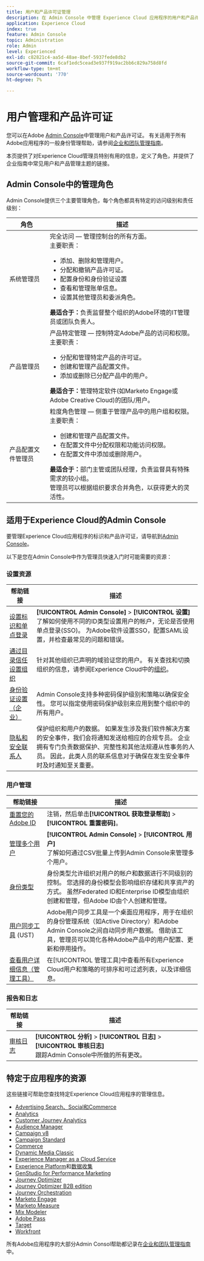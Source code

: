 ```yaml
---
title: 用户和产品许可证管理
description: 在 Admin Console 中管理 Experience Cloud 应用程序的用户和产品许可证。
application: Experience Cloud
index: true
feature: Admin Console
topic: Administration
role: Admin
level: Experienced
exl-id: c82821c4-aa5d-48ae-8bef-5937fede8db2
source-git-commit: 6caf1edc5cead3e937f919ac2bb6c829a758d8fd
workflow-type: tm+mt
source-wordcount: '770'
ht-degree: 7%

---
```


# 用户管理和产品许可证

您可以在Adobe [Admin Console](https://adminconsole.adobe.com/enterprise/)中管理用户和产品许可证。 有关适用于所有Adobe应用程序的一般身份管理帮助，请参阅[企业和团队管理指南](https://helpx.adobe.com/cn/enterprise/admin-guide.html)。

本页提供了对Experience Cloud管理员特别有用的信息，定义了角色，并提供了企业指南中常见用户和产品管理主题的链接。

## Admin Console中的管理角色

Admin Console提供三个主要管理角色，每个角色都具有特定的访问级别和责任级别：

| 角色 | 描述 |
| ------- | ------- |
| 系统管理员 | 完全访问 — 管理控制台的所有方面。 <br>主要职责： <br><ul><li>添加、删除和管理用户。</li><li>分配和撤销产品许可证。</li><li>配置身份和身份验证设置</li><li>查看和管理账单信息。</li><li>设置其他管理员和委派角色。</li></ul> **最适合于：**&#x200B;负责监督整个组织的Adobe环境的IT管理员或团队负责人。 |
| 产品管理员 | 产品特定管理 — 控制特定Adobe产品的访问和权限。<br>主要职责：<ul><li>分配和管理特定产品的许可证。</li><li>创建和管理产品配置文件。</li><li>添加或删除已分配产品中的用户。</li></ul>   **最适合于：**&#x200B;管理特定软件(如Marketo Engage或Adobe Creative Cloud)的团队/用户。 |
| 产品配置文件管理员 | 粒度角色管理 — 侧重于管理产品中的用户组和权限。<br>主要职责：<ul><li>创建和管理产品配置文件。</li><li>在配置文件中分配权限和功能访问权限。</li><li>在配置文件中添加或删除用户。</li></ul> **最适合于：**&#x200B;部门主管或团队经理，负责监督具有特殊需求的较小组。 <br>管理员可以根据组织要求合并角色，以获得更大的灵活性。 |

## 适用于Experience Cloud的Admin Console

要管理Experience Cloud应用程序的标识和产品许可证，请导航到[Admin Console](https://adminconsole.adobe.com/enterprise/)。

以下是您在Admin Console中作为管理员快速入门时可能需要的资源：

### 设置资源

| 帮助链接 | 描述 |
| ------- | ------ |
| [设置标识和单点登录](https://helpx.adobe.com/cn/enterprise/using/set-up-identity.html) | **[!UICONTROL Admin Console]** > **[!UICONTROL 设置]** <br>了解如何使用不同的ID类型设置用户的帐户，无论是否使用单点登录(SSO)。 为Adobe软件设置SSO，配置SAML设置，并检查最常见的问题和错误。 |
| [通过目录信任设置组织](https://helpx.adobe.com/cn/enterprise/using/directory-trust.html) | 针对其他组织已声明的域验证您的用户。 有关查找和切换组织的信息，请参阅Experience Cloud中的[组织](organizations.md)。 |
| [身份验证设置（企业）](https://helpx.adobe.com/cn/enterprise/using/authentication-settings.html) | Admin Console支持多种密码保护级别和策略以确保安全性。 您可以指定使用密码保护级别来应用到整个组织中的所有用户。 |
| [隐私和安全联系人](https://helpx.adobe.com/cn/enterprise/using/security-contacts.html) | 保护组织和用户的数据。 如果发生涉及我们软件解决方案的安全事件，我们会将通知发送给相应的合规专员。 企业拥有专门负责数据保护、完整性和其他法规遵从性事务的人员。 因此，此类人员的联系信息对于确保在发生安全事件时及时通知至关重要。 |

### 用户管理

| 帮助链接 | 描述 |
| ------- | ------- |
| [重置您的Adobe ID](https://helpx.adobe.com/cn/manage-account/kb/account-password-sign-help.html) | 注销，然后单击&#x200B;**[!UICONTROL 获取登录帮助]** > **[!UICONTROL 重置密码]**。 |
| [管理多个用户](https://helpx.adobe.com/cn/enterprise/using/bulk-upload-users.html) | **[!UICONTROL Admin Console]** > **[!UICONTROL 用户]** <br>了解如何通过CSV批量上传到Admin Console来管理多个用户。 |
| [身份类型](https://helpx.adobe.com/cn/enterprise/using/identity.html) | 身份类型允许组织对用户的帐户和数据进行不同级别的控制。 您选择的身份模型会影响组织存储和共享资产的方式。 虽然Federated ID和Enterprise ID模型由组织创建和管理，但Adobe ID由个人创建和管理。 |
| [用户同步工具](https://helpx.adobe.com/cn/enterprise/using/user-sync.html) (UST) | Adobe用户同步工具是一个桌面应用程序，用于在组织的身份管理系统（如Active Directory）和Adobe Admin Console之间自动同步用户数据。 借助该工具，管理员可以简化各种Adobe产品中的用户配置、更新和停用操作。 |
| [查看用户详细信息（管理工具）](admin-tool-experience-cloud.md) | 在[!UICONTROL 管理工具]中查看所有Experience Cloud用户和策略的可排序和可过滤列表，以及详细信息。 |

### 报告和日志

| 帮助链接 | 描述 |
| ------- |------- |
| [审核日志](https://helpx.adobe.com/cn/enterprise/using/audit-logs.html) | **[!UICONTROL 分析]** > **[!UICONTROL 日志]** > **[!UICONTROL 审核日志]** <br>跟踪Admin Console中所做的所有更改。 |


## 特定于应用程序的资源

这些链接可帮助您查找特定Experience Cloud应用程序的管理信息。

<!-- | Application | Link to resource|
| ------- | ------- |
|  [!DNL Analytics] <p>Customer Journey Analytics| [Analytics in the Adobe Admin Console overview](https://experienceleague.adobe.com/zh-hans/docs/analytics/admin/admin-console/home) <p>[Administration requirements](https://experienceleague.adobe.com/zh-hans/docs/analytics-platform/using/cja-workspace/workspace-faq/frequently-asked-questions-analysis-workspace) |
| [!DNL Audience Manager] | [Audience Manager user migration to Admin Console](https://experienceleague.adobe.com/zh-hans/docs/audience-manager/user-guide/features/administration/admin-console-migration) |
| [!DNL Campaign] v8 |  [Get started with permissions](https://experienceleague.adobe.com/zh-hans/docs/campaign/campaign-v8/admin/permissions/gs-permissions) |
| [!DNL Campaign Standard] to [!DNL Campaign v8] | [User access management from Campaign Standard to Campaign V8](https://experienceleague.adobe.com/zh-hans/docs/campaign-web/acs-to-ac/user-management-acs) |
| [!DNL Commerce] | [Configure the Commerce Admin Integration with Adobe ID](https://experienceleague.adobe.com/zh-hans/docs/commerce-admin/start/admin/ims/adobe-ims-config) |
| [!DNL Dynamic Media Classic] | [Administration setup](https://experienceleague.adobe.com/zh-hans/docs/dynamic-media-classic/using/setup/administration-setup#user_administration) |
| [!DNL Experience Manager as a Cloud Service] |  [Accessing the Admin Console](https://experienceleague.adobe.com/zh-hans/docs/experience-manager-cloud-service/content/onboarding/journey/admin-console) |
| [!DNL Experience Platform] <p>[!DNL Data Collection] | [Access control UI overview](https://experienceleague.adobe.com/zh-hans/docs/experience-platform/access-control/ui/overview) <p>[Permission management for data collection in Experience Platform](https://experienceleague.adobe.com/zh-hans/docs/experience-platform/collection/permissions)|
| [!DNL GenStudio for Performance Marketing] | [Provision Adobe GenStudio for Performance Marketing](https://experienceleague.adobe.com/zh-hans/docs/genstudio-for-performance-marketing/user-guide/intro/product-provisioning) |
| [!DNL Journey Optimizer] | [Manage users and roles](https://experienceleague.adobe.com/zh-hans/docs/journey-optimizer/using/access-control/permissions) |
| [!DNL Journey Optimizer B2B Edition] | [User management](https://experienceleague.adobe.com/zh-hans/docs/journey-optimizer-b2b/user/admin/user-management) |
|[!DNL  Journey Orchestration] | [Access management](https://experienceleague.adobe.com/zh-hans/docs/journeys/using/starting-with-journeys/access-management) |
| [!DNL Marketo Engage] | [Understanding Marketo Subscription and User Migration to the Adobe Admin Console](https://experienceleague.adobe.com/zh-hans/docs/marketo/using/product-docs/administration/marketo-with-adobe-identity/subscription-and-user-migration/understanding-marketo-subscription-and-user-migration-to-the-adobe-admin-console) |
| [!DNL Marketo Measure] | [Adobe Admin Console Setup](https://experienceleague.adobe.com/zh-hans/docs/marketo-measure/using/configuration-and-setup/getting-started-with-marketo-measure/adobe-admin-console-setup) |
| [!DNL Mix Modeler] | [Access controls](https://experienceleague.adobe.com/zh-hans/docs/mix-modeler/using/data-governance/access-controls) |
| [!DNL Pass] | [Get started with Account IQ](https://experienceleague.adobe.com/zh-hans/docs/pass/aiq-help/get-started) |
| [!DNL Target] | [Administrator first steps](https://experienceleague.adobe.com/zh-hans/docs/target/using/administer/start-target) <p> [User management](https://experienceleague.adobe.com/zh-hans/docs/target/using/administer/manage-users/user-management) |
| [!DNL Workfront] | [Manage users in the Adobe Admin Console](https://experienceleague.adobe.com/zh-hans/docs/workfront/using/administration-and-setup/add-users/create-manage-users/admin-console) |

 -->

* [Advertising Search、Social和Commerce](https://experienceleague.adobe.com/zh-hans/docs/advertising/search-social-commerce/new-ui/user-administration)
* [Analytics](https://experienceleague.adobe.com/zh-hans/docs/analytics/admin/admin-console/home)
* [Customer Journey Analytics](https://experienceleague.adobe.com/zh-hans/docs/analytics-platform/using/cja-workspace/workspace-faq/frequently-asked-questions-analysis-workspace)
* [Audience Manager](https://experienceleague.adobe.com/zh-hans/docs/audience-manager/user-guide/features/administration/admin-console-migration)
* [Campaign v8](https://experienceleague.adobe.com/zh-hans/docs/campaign/campaign-v8/admin/permissions/gs-permissions)
* [Campaign Standard](https://experienceleague.adobe.com/zh-hans/docs/campaign-web/acs-to-ac/user-management-acs)
* [Commerce](https://experienceleague.adobe.com/zh-hans/docs/commerce-admin/start/admin/ims/adobe-ims-config)
* [Dynamic Media Classic](https://experienceleague.adobe.com/zh-hans/docs/dynamic-media-classic/using/setup/administration-setup#user_administration)
* [Experience Manager as a Cloud Service](https://experienceleague.adobe.com/zh-hans/docs/experience-manager-cloud-service/content/onboarding/journey/admin-console)
* [Experience Platform](https://experienceleague.adobe.com/zh-hans/docs/experience-platform/access-control/ui/overview)和[数据收集](https://experienceleague.adobe.com/zh-hans/docs/experience-platform/collection/permissions)
* [GenStudio for Performance Marketing](https://experienceleague.adobe.com/zh-hans/docs/genstudio-for-performance-marketing/user-guide/intro/product-provisioning)
* [Journey Optimizer](https://experienceleague.adobe.com/zh-hans/docs/journey-optimizer/using/access-control/permissions)
* [Journey Optimizer B2B edition](https://experienceleague.adobe.com/zh-hans/docs/journey-optimizer-b2b/user/admin/user-management)
* [Journey Orchestration](https://experienceleague.adobe.com/zh-hans/docs/journeys/using/starting-with-journeys/access-management)
* [Marketo Engage](https://experienceleague.adobe.com/zh-hans/docs/marketo/using/product-docs/administration/marketo-with-adobe-identity/subscription-and-user-migration/understanding-marketo-subscription-and-user-migration-to-the-adobe-admin-console)
* [Marketo Measure](https://experienceleague.adobe.com/zh-hans/docs/marketo-measure/using/configuration-and-setup/getting-started-with-marketo-measure/adobe-admin-console-setup)
* [Mix Modeler](https://experienceleague.adobe.com/zh-hans/docs/mix-modeler/using/data-governance/access-controls)
* [Adobe Pass](https://experienceleague.adobe.com/zh-hans/docs/pass/aiq-help/get-started)
* [Target](https://experienceleague.adobe.com/zh-hans/docs/target/using/administer/start-target)
* [Workfront](https://experienceleague.adobe.com/zh-hans/docs/workfront/using/administration-and-setup/add-users/create-manage-users/admin-console)

所有Adobe应用程序的大部分Admin Consol帮助都记录在[企业和团队管理指南](https://helpx.adobe.com/cn/enterprise/admin-guide.html)中。
